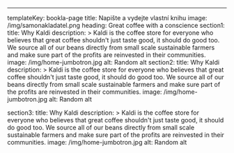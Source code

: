---
templateKey: bookla-page
title: Napište a vydejte vlastní knihu
image: /img/samonakladatel.png
heading: Great coffee with a conscience
section1:
  title: Why Kaldi
  description: >
    Kaldi is the coffee store for everyone who believes that great coffee
    shouldn't just taste good, it should do good too. We source all of our beans
    directly from small scale sustainable farmers and make sure part of the
    profits are reinvested in their communities.
  image: /img/home-jumbotron.jpg
  alt: Random alt
section2:
  title: Why Kaldi
  description: >
    Kaldi is the coffee store for everyone who believes that great coffee
    shouldn't just taste good, it should do good too. We source all of our beans
    directly from small scale sustainable farmers and make sure part of the
    profits are reinvested in their communities.
  image: /img/home-jumbotron.jpg
  alt: Random alt

section3:
  title: Why Kaldi
  description: >
    Kaldi is the coffee store for everyone who believes that great coffee
    shouldn't just taste good, it should do good too. We source all of our beans
    directly from small scale sustainable farmers and make sure part of the
    profits are reinvested in their communities.
  image: /img/home-jumbotron.jpg
  alt: Random alt